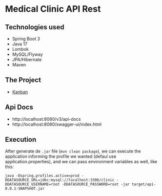 # Medical Clinic API Rest

## Technologies used
- Spring Boot 3
- Java 17
- Lombok
- MySQL/Flyway
- JPA/Hibernate
- Maven

## The Project
- [Kanban](https://trello.com/b/ZWK1Wiwl/api-vespa-med)

## Api Docs
- http://localhost:8080/v3/api-docs
- http://localhost:8080/swagger-ui/index.html

## Execution
After generate de `.jar` file (`mvn clean package`), we can execute the application informing the profile we wanted (defaul use application.properties), and we
can pass environment variables as well, like this:
```shell
java -Dspring.profiles.active=prod -DDATASOURCE_URL=jdbc:mysql://localhost:3306/clinic -DDATASOURCE_USERNAME=root -DDATASOURCE_PASSWORD=root -jar target/api-0.0.1-SNAPSHOT.jar
```